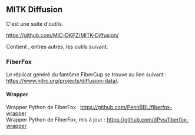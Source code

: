 ## MITK Diffusion

C'est une suite d'outils.

https://github.com/MIC-DKFZ/MITK-Diffusion/

Contient , entres autres, les outils suivant. 

### FiberFox

Le réplicat généré du fantôme FiberCup se trouve au lien suivant : https://www.nitrc.org/projects/diffusion-data/.

#### Wrapper

Wrapper Python de FiberFox : https://github.com/PennBBL/fiberfox-wrapper  
Wrapper Python de FiberFox, mis à jour : https://github.com/dPys/fiberfox-wrapper
